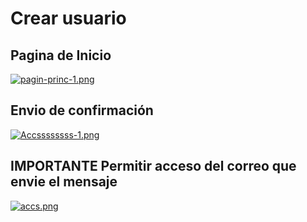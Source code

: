 # Crear usuario
## Pagina de Inicio
[![pagin-princ-1.png](https://i.postimg.cc/7hZcp69F/pagin-princ-1.png)](https://postimg.cc/ft1BdM6C)
## Envio de confirmación
[![Accssssssss-1.png](https://i.postimg.cc/3wH3zXvz/Accssssssss-1.png)](https://postimg.cc/HrBGy73t)
## IMPORTANTE Permitir acceso del correo que envie el mensaje
[![accs.png](https://i.postimg.cc/C5hTgtYr/accs.png)](https://postimg.cc/ftrg78VY)
